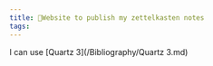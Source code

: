 ```yaml
---
title: 🌱Website to publish my zettelkasten notes
tags:
---
```


I can use [Quartz 3](/Bibliography/Quartz 3.md)
